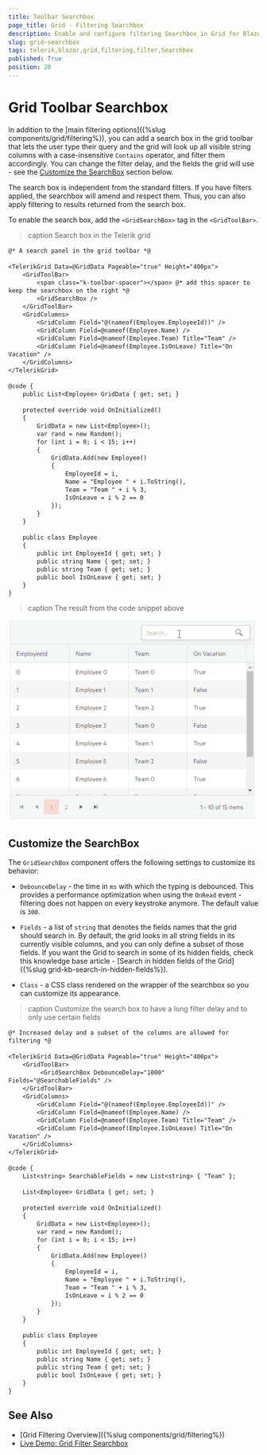 ```yaml
---
title: Toolbar Searchbox
page_title: Grid - Filtering Searchbox
description: Enable and configure filtering Searchbox in Grid for Blazor.
slug: grid-searchbox
tags: telerik,blazor,grid,filtering,filter,Searchbox
published: True
position: 20
---
```


# Grid Toolbar Searchbox

In addition to the [main filtering options]({%slug components/grid/filtering%}), you can add a search box in the grid toolbar that lets the user type their query and the grid will look up all visible string columns with a case-insensitive `Contains` operator, and filter them accordingly. You can change the filter delay, and the fields the grid will use - see the [Customize the SearchBox](#customize-the-searchbox) section below.

The search box is independent from the standard filters. If you have filters applied, the searchbox will amend and respect them. Thus, you can also apply filtering to results returned from the search box.

To enable the search box, add the `<GridSearchBox>` tag in the `<GridToolBar>`.

>caption Search box in the Telerik grid

````CSHTML
@* A search panel in the grid toolbar *@

<TelerikGrid Data=@GridData Pageable="true" Height="400px">
    <GridToolBar>
        <span class="k-toolbar-spacer"></span> @* add this spacer to keep the searchbox on the right *@
        <GridSearchBox />
    </GridToolBar>
    <GridColumns>
        <GridColumn Field="@(nameof(Employee.EmployeeId))" />
        <GridColumn Field=@nameof(Employee.Name) />
        <GridColumn Field=@nameof(Employee.Team) Title="Team" />
        <GridColumn Field=@nameof(Employee.IsOnLeave) Title="On Vacation" />
    </GridColumns>
</TelerikGrid>

@code {
    public List<Employee> GridData { get; set; }

    protected override void OnInitialized()
    {
        GridData = new List<Employee>();
        var rand = new Random();
        for (int i = 0; i < 15; i++)
        {
            GridData.Add(new Employee()
            {
                EmployeeId = i,
                Name = "Employee " + i.ToString(),
                Team = "Team " + i % 3,
                IsOnLeave = i % 2 == 0
            });
        }
    }

    public class Employee
    {
        public int EmployeeId { get; set; }
        public string Name { get; set; }
        public string Team { get; set; }
        public bool IsOnLeave { get; set; }
    }
}
````

>caption The result from the code snippet above

![grid search box](images/search-box-overview.gif)

## Customize the SearchBox

The `GridSearchBox` component offers the following settings to customize its behavior:

* `DebounceDelay` - the time in `ms` with which the typing is debounced. This provides a performance optimization when using the `OnRead` event - filtering does not happen on every keystroke anymore. The default value is `300`.

* `Fields` - a list of `string` that denotes the fields names that the grid should search in. By default, the grid looks in all string fields in its currently visible columns, and you can only define a subset of those fields. If you want the Grid to search in some of its hidden fields, check this knowledge base article - [Search in hidden fields of the Grid]({%slug grid-kb-search-in-hidden-fields%}).

* `Class` - a CSS class rendered on the wrapper of the searchbox so you can customize its appearance.

>caption Customize the search box to have a long filter delay and to only use certain fields

````CSHTML
@* Increased delay and a subset of the columns are allowed for filtering *@

<TelerikGrid Data=@GridData Pageable="true" Height="400px">
    <GridToolBar>
         <GridSearchBox DebounceDelay="1000" Fields="@SearchableFields" />
    </GridToolBar>
    <GridColumns>
        <GridColumn Field="@(nameof(Employee.EmployeeId))" />
        <GridColumn Field=@nameof(Employee.Name) />
        <GridColumn Field=@nameof(Employee.Team) Title="Team" />
        <GridColumn Field=@nameof(Employee.IsOnLeave) Title="On Vacation" />
    </GridColumns>
</TelerikGrid>

@code {
    List<string> SearchableFields = new List<string> { "Team" };

    List<Employee> GridData { get; set; }

    protected override void OnInitialized()
    {
        GridData = new List<Employee>();
        var rand = new Random();
        for (int i = 0; i < 15; i++)
        {
            GridData.Add(new Employee()
            {
                EmployeeId = i,
                Name = "Employee " + i.ToString(),
                Team = "Team " + i % 3,
                IsOnLeave = i % 2 == 0
            });
        }
    }

    public class Employee
    {
        public int EmployeeId { get; set; }
        public string Name { get; set; }
        public string Team { get; set; }
        public bool IsOnLeave { get; set; }
    }
}
````


## See Also

  * [Grid Filtering Overview]({%slug components/grid/filtering%})
  * [Live Demo: Grid Filter Searchbox](https://demos.telerik.com/blazor-ui/grid/searchbox)

